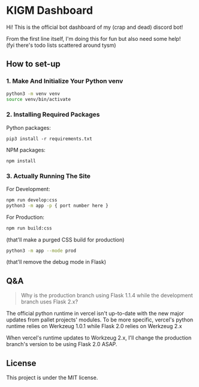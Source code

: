 # KIGM Dashboard

Hi! This is the official bot dashboard of my (crap and dead) discord bot!

From the first line itself, I'm doing this for fun but also need some help! \
(fyi there's todo lists scattered around tysm)

## How to set-up

### 1. Make And Initialize Your Python venv

```bash
python3 -m venv venv
source venv/bin/activate
```

### 2. Installing Required Packages

Python packages:

```
pip3 install -r requirements.txt
```

NPM packages:

```
npm install
```

### 3. Actually Running The Site

For Development:

```bash
npm run develop:css
python3 -m app -p { port number here }
```

For Production:

```bash
npm run build:css
```

(that'll make a purged CSS build for production)

```bash
python3 -m app --mode prod
```

(that'll remove the debug mode in Flask)

## Q&A

> Why is the production branch using Flask 1.1.4 while the development branch uses Flask 2.x?

The official python runtime in vercel isn't up-to-date with the new major updates from pallet projects' modules.
To be more specific, vercel's python runtime relies on Werkzeug 1.0.1 while Flask 2.0 relies on Werkzeug 2.x

When vercel's runtime updates to Workzeug 2.x, I'll change the production branch's version to be using Flask 2.0 ASAP.

## License

This project is under the MIT license.
